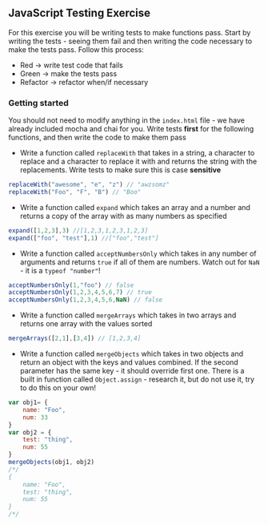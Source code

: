 ## JavaScript Testing Exercise

For this exercise you will be writing tests to make functions pass. Start by writing the tests - seeing them fail and then writing the code necessary to make the tests pass. Follow this process:

- Red -> write test code that fails
- Green -> make the tests pass
- Refactor -> refactor when/if necessary

### Getting started

You should not need to modify anything in the `index.html` file - we have already included mocha and chai for you. Write tests **first** for the following functions, and then write the code to make them pass

- Write a function called `replaceWith` that takes in a string, a character to replace and a character to replace it with and returns the string with the replacements. Write tests to make sure this is case **sensitive**

```javascript
replaceWith("awesome", "e", "z") // "awzsomz"
replaceWith("Foo", "F", "B") // "Boo"
```

- Write a function called `expand` which takes an array and a number and returns a copy of the array with as many numbers as specified

```javascript
expand([1,2,3],3) //[1,2,3,1,2,3,1,2,3]
expand(["foo", "test"],1) //["foo","test"]
```

- Write a function called `acceptNumbersOnly` which takes in any number of arguments and returns `true` if all of them are numbers. Watch out for `NaN` - it is a `typeof "number"`!

```javascript
acceptNumbersOnly(1,"foo") // false
acceptNumbersOnly(1,2,3,4,5,6,7) // true
acceptNumbersOnly(1,2,3,4,5,6,NaN) // false
```

- Write a function called `mergeArrays` which takes in two arrays and returns one array with the values sorted

```javascript
mergeArrays([2,1],[3,4]) // [1,2,3,4]
```

- Write a function called `mergeObjects` which takes in two objects and return an object with the keys and values combined. If the second parameter has the same key - it should override first one. There is a built in function called `Object.assign` - research it, but do not use it, try to do this on your own!

```javascript
var obj1= {
    name: "Foo",
    num: 33
}
var obj2 = {
    test: "thing",
    num: 55
}
mergeObjects(obj1, obj2)
/*/
{
    name: "Foo",
    test: "thing",
    num: 55
}
/*/
```